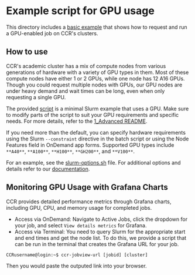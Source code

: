 # Example script for GPU usage

This directory includes a [basic example](./BasicExample.sh) that shows how to request and run a GPU-enabled job on CCR's clusters.  

## How to use

CCR's academic cluster has a mix of compute nodes from various generations of hardware with a variety of GPU types in them. Most of these compute nodes have either 1 or 2 GPUs, while one node has 12 
A16 GPUs. Though you could request multiple nodes with GPUs, our GPU nodes are under heavy demand and wait times can be long, even when only requesting a single GPU.

The provided [script](./BasicExample.sh) is a minimal Slurm example that uses a GPU. Make sure to modify parts of the script to suit your GPU requirements and specific needs. For 
more details, refer to the [1_Advanced README](../README.md).

If you need more than the default, you can specify hardware requirements using the Slurm `--constraint` directive in the batch script or using the Node Features field in OnDemand app forms. Supported GPU types include `**A40**`, `**A100**`, `**H100**`, `**GH200**`, and `**V100**`.

For an example, see the [slurm-options.sh](../../slurm-options.sh) file. For additional options and details refer to our [documentation](https://docs.ccr.buffalo.edu/en/latest/hpc/jobs/#slurm-directives-partitions-qos).

## Monitoring GPU Usage with Grafana Charts

CCR provides detailed performance metrics through Grafana charts, including GPU, CPU, and memory usage for completed jobs. 
- Access via OnDemand: Navigate to Active Jobs, click the dropdown for your job, and select `View details metrics` for Grafana.
- Access via Terminal: You need to query Slurm for the appropriate start and end times and get the node list. To do this, we provide a script that can be run in the terminal that creates the Grafana 
URL for your job.
```
CCRusername@login:~$ ccr-jobview-url [jobid] [cluster]
```
Then you would paste the outputed link into your browser.



